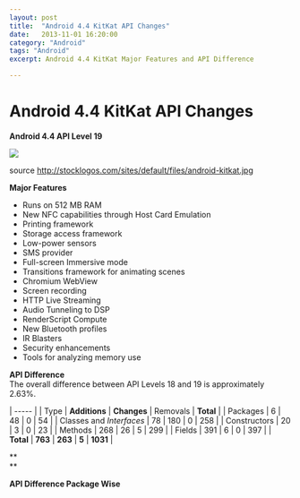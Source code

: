 ```yaml
---
layout: post
title:  "Android 4.4 KitKat API Changes"
date:   2013-11-01 16:20:00
category: "Android"
tags: "Android"
excerpt: Android 4.4 KitKat Major Features and API Difference

---
```



# Android 4.4 KitKat API Changes

**Android 4.4 API Level 19**


![][1]

source http://stocklogos.com/sites/default/files/android-kitkat.jpg

**Major Features**

* Runs on 512 MB RAM
* New NFC capabilities through Host Card Emulation
* Printing framework
* Storage access framework
* Low-power sensors
* SMS provider
* Full-screen Immersive mode
* Transitions framework for animating scenes
* Chromium WebView
* Screen recording
* HTTP Live Streaming
* Audio Tunneling to DSP
* RenderScript Compute
* New Bluetooth profiles
* IR Blasters
* Security enhancements
* Tools for analyzing memory use
  
**API Difference**  
The overall difference between API Levels 18 and 19 is approximately 2.63%.

| ----- |
| Type | **Additions** | **Changes** | Removals | **Total** |
| Packages | 6 | 48 | 0 | 54 |
| Classes and&nbsp;_Interfaces_ | 78 | 180 | 0 | 258 |
| Constructors | 20 | 3 | 0 | 23 |
| Methods | 268 | 26 | 5 | 299 |
| Fields | 391 | 6 | 0 | 397 |
| **Total** | **763** | **263** | **5** | **1031** |

**  
**

**API Difference Package Wise**  



[1]: http://stocklogos.com/sites/default/files/android-kitkat.jpg
  